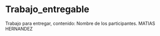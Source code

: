 # Trabajo_entregable
Trabajo para entregar, contenido: Nombre de los participantes.
MATIAS HERNANDEZ